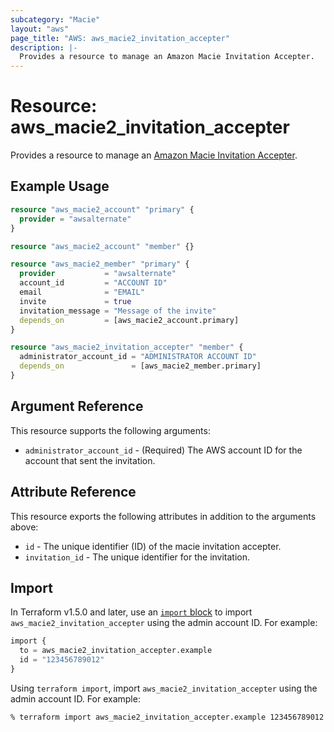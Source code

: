 ```yaml
---
subcategory: "Macie"
layout: "aws"
page_title: "AWS: aws_macie2_invitation_accepter"
description: |-
  Provides a resource to manage an Amazon Macie Invitation Accepter.
---
```


# Resource: aws_macie2_invitation_accepter

Provides a resource to manage an [Amazon Macie Invitation Accepter](https://docs.aws.amazon.com/macie/latest/APIReference/invitations-accept.html).

## Example Usage

```terraform
resource "aws_macie2_account" "primary" {
  provider = "awsalternate"
}

resource "aws_macie2_account" "member" {}

resource "aws_macie2_member" "primary" {
  provider           = "awsalternate"
  account_id         = "ACCOUNT ID"
  email              = "EMAIL"
  invite             = true
  invitation_message = "Message of the invite"
  depends_on         = [aws_macie2_account.primary]
}

resource "aws_macie2_invitation_accepter" "member" {
  administrator_account_id = "ADMINISTRATOR ACCOUNT ID"
  depends_on               = [aws_macie2_member.primary]
}
```

## Argument Reference

This resource supports the following arguments:

* `administrator_account_id` - (Required) The AWS account ID for the account that sent the invitation.

## Attribute Reference

This resource exports the following attributes in addition to the arguments above:

* `id` - The unique identifier (ID) of the macie invitation accepter.
* `invitation_id` - The unique identifier for the invitation.

## Import

In Terraform v1.5.0 and later, use an [`import` block](https://developer.hashicorp.com/terraform/language/import) to import `aws_macie2_invitation_accepter` using the admin account ID. For example:

```terraform
import {
  to = aws_macie2_invitation_accepter.example
  id = "123456789012"
}
```

Using `terraform import`, import `aws_macie2_invitation_accepter` using the admin account ID. For example:

```console
% terraform import aws_macie2_invitation_accepter.example 123456789012
```
